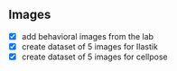 ## Images

- [x] add behavioral images from the lab
- [x] create dataset of 5 images for Ilastik
- [x] create dataset of 5 images for cellpose